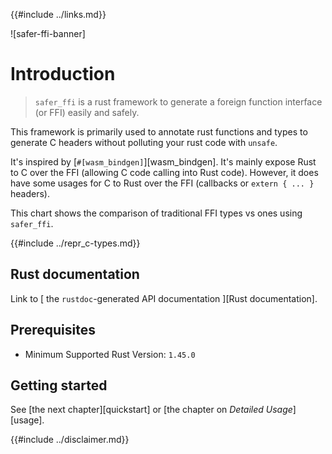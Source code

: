 {{#include ../links.md}}

![safer-ffi-banner]

# Introduction

> `safer_ffi` is a rust framework to generate a foreign function interface (or FFI) easily and safely.

This framework is primarily used to annotate rust functions and types to
generate C headers without polluting your rust code with
`unsafe`.

It's inspired by [`#[wasm_bindgen]`][wasm_bindgen]. It's mainly expose Rust to C
over the FFI (allowing C code calling into Rust code). However, it does have some
usages for C to Rust over the FFI (callbacks or `extern { ... }`
headers).

This chart shows the comparison of traditional FFI types vs ones using `safer_ffi`.

{{#include ../repr_c-types.md}}

## Rust documentation

Link to [<i class="fa fa-cubes" aria-hidden="true"></i> the `rustdoc`-generated API documentation <i class="fa fa-cubes" aria-hidden="true"></i>][Rust documentation].

## Prerequisites

  - Minimum Supported Rust Version: `1.45.0`

## Getting started

See [the next chapter][quickstart] or [the chapter on _Detailed Usage_][usage].

{{#include ../disclaimer.md}}
